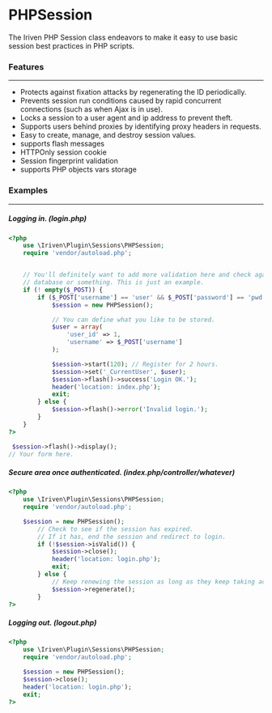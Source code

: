# PHPSession

The Iriven PHP Session class endeavors to make it easy to use basic session best practices in PHP scripts.

### Features
-----------------

* Protects against fixation attacks by regenerating the ID periodically.
* Prevents session run conditions caused by rapid concurrent connections (such as when Ajax is in use).
* Locks a session to a user agent and ip address to prevent theft.
* Supports users behind proxies by identifying proxy headers in requests.
* Easy to create, manage, and destroy session values.
* supports flash messages
* HTTPOnly session cookie
* Session fingerprint validation
* supports PHP objects vars storage

### Examples
-----------------

##### Logging in. (login.php)
```php
<?php
    use \Iriven\Plugin\Sessions\PHPSession;
    require 'vendor/autoload.php';


    // You'll definitely want to add more validation here and check against a
    // database or something. This is just an example.
    if (! empty($_POST)) {
        if ($_POST['username'] == 'user' && $_POST['password'] == 'pwd') {
            $session = new PHPSession();

            // You can define what you like to be stored.
            $user = array(
                'user_id' => 1,
                'username' => $_POST['username']
            );

            $session->start(120); // Register for 2 hours.
            $session->set('_CurrentUser', $user);
            $session->flash()->success('Login OK.');
            header('location: index.php');
            exit;
        } else {
            $session->flash()->error('Invalid login.');
        }
    }
?>

 $session->flash()->display();
// Your form here.
```


##### Secure area once authenticated. (index.php/controller/whatever)
```php
<?php
    use \Iriven\Plugin\Sessions\PHPSession;
    require 'vendor/autoload.php';

    $session = new PHPSession();
        // Check to see if the session has expired.
        // If it has, end the session and redirect to login.
        if (!$session->isValid()) {
            $session->close();
            header('location: login.php');
            exit;
        } else {
            // Keep renewing the session as long as they keep taking action.
            $session->regenerate();
        }
?>
```


##### Logging out. (logout.php)
```php
<?php
    use \Iriven\Plugin\Sessions\PHPSession;
    require 'vendor/autoload.php';

    $session = new PHPSession();
    $session->close();
    header('location: login.php');
    exit;
?>
```
